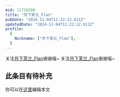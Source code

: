 ```yaml
---
mid: 11726298
title: "月下芙兰_Flan"
pubDate: "2024-11-04T11:22:12.611Z"
updatedDate: "2024-11-04T11:22:12.611Z"
profile:
  {
    Nickname: ["月下芙兰_Flan"],
  }
---
```


关注[月下芙兰_Flan](https://space.bilibili.com/11726298)谢谢喵~ 关注[月下芙兰_Flan](https://space.bilibili.com/11726298)谢谢喵~

## 此条目有待补充
你可以在[这里](https://github.com/Yuhanawa/VTuber.ICU-Content/edit/master/v/月下芙兰_Flan/index.md)编辑本文
